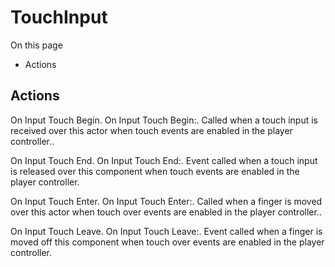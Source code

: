 # TouchInput

On this page 

  * Actions





## Actions

On Input Touch Begin. On Input Touch Begin:. Called when a touch input is received over this actor when touch events are enabled in the player controller..

On Input Touch End. On Input Touch End:. Event called when a touch input is released over this component when touch events are enabled in the player controller.

On Input Touch Enter. On Input Touch Enter:. Called when a finger is moved over this actor when touch over events are enabled in the player controller..

On Input Touch Leave. On Input Touch Leave:. Event called when a finger is moved off this component when touch over events are enabled in the player controller.

